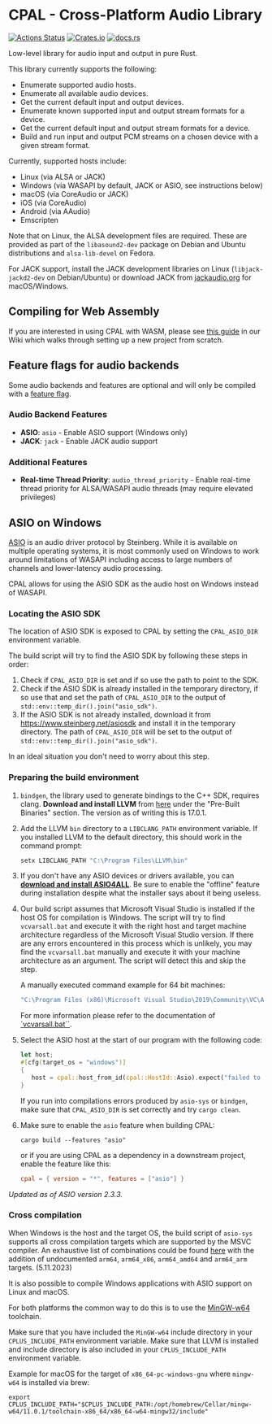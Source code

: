 # CPAL - Cross-Platform Audio Library

[![Actions Status](https://github.com/RustAudio/cpal/workflows/cpal/badge.svg)](https://github.com/RustAudio/cpal/actions)
[![Crates.io](https://img.shields.io/crates/v/cpal.svg)](https://crates.io/crates/cpal) [![docs.rs](https://docs.rs/cpal/badge.svg)](https://docs.rs/cpal/)

Low-level library for audio input and output in pure Rust.

This library currently supports the following:

- Enumerate supported audio hosts.
- Enumerate all available audio devices.
- Get the current default input and output devices.
- Enumerate known supported input and output stream formats for a device.
- Get the current default input and output stream formats for a device.
- Build and run input and output PCM streams on a chosen device with a given stream format.

Currently, supported hosts include:

- Linux (via ALSA or JACK)
- Windows (via WASAPI by default, JACK or ASIO, see instructions below)
- macOS (via CoreAudio or JACK)
- iOS (via CoreAudio)
- Android (via AAudio)
- Emscripten

Note that on Linux, the ALSA development files are required. These are provided
as part of the `libasound2-dev` package on Debian and Ubuntu distributions and
`alsa-lib-devel` on Fedora.

For JACK support, install the JACK development libraries on Linux
(`libjack-jackd2-dev` on Debian/Ubuntu) or download JACK from
[jackaudio.org](https://jackaudio.org/downloads/) for macOS/Windows.

## Compiling for Web Assembly

If you are interested in using CPAL with WASM, please see
[this guide](https://github.com/RustAudio/cpal/wiki/Setting-up-a-new-CPAL-WASM-project)
in our Wiki which walks through setting up a new project from scratch.

## Feature flags for audio backends

Some audio backends and features are optional and will only be compiled with a
[feature flag](https://doc.rust-lang.org/cargo/reference/features.html).

### Audio Backend Features

- **ASIO**: `asio` - Enable ASIO support (Windows only)
- **JACK**: `jack` - Enable JACK audio support

### Additional Features

- **Real-time Thread Priority**: `audio_thread_priority` - Enable real-time
thread priority for ALSA/WASAPI audio threads (may require elevated privileges)

## ASIO on Windows

[ASIO](https://en.wikipedia.org/wiki/Audio_Stream_Input/Output) is an audio
driver protocol by Steinberg. While it is available on multiple operating
systems, it is most commonly used on Windows to work around limitations of
WASAPI including access to large numbers of channels and lower-latency audio
processing.

CPAL allows for using the ASIO SDK as the audio host on Windows instead of
WASAPI.

### Locating the ASIO SDK

The location of ASIO SDK is exposed to CPAL by setting the `CPAL_ASIO_DIR`
environment variable.

The build script will try to find the ASIO SDK by following these steps in
order:

1. Check if `CPAL_ASIO_DIR` is set and if so use the path to point to the SDK.
2. Check if the ASIO SDK is already installed in the temporary directory, if so
use that and set the path of `CPAL_ASIO_DIR` to the output of
`std::env::temp_dir().join("asio_sdk")`.
3. If the ASIO SDK is not already installed, download it from
<https://www.steinberg.net/asiosdk> and install it in the temporary directory.
The path of `CPAL_ASIO_DIR` will be set to the output of
`std::env::temp_dir().join("asio_sdk")`.

In an ideal situation you don't need to worry about this step.

### Preparing the build environment

1. `bindgen`, the library used to generate bindings to the C++ SDK, requires
   clang. **Download and install LLVM** from
   [here](http://releases.llvm.org/download.html) under the "Pre-Built Binaries"
   section. The version as of writing this is 17.0.1.
2. Add the LLVM `bin` directory to a `LIBCLANG_PATH` environment variable. If
   you installed LLVM to the default directory, this should work in the command
   prompt:
   ```cmd
   setx LIBCLANG_PATH "C:\Program Files\LLVM\bin"
   ```
3. If you don't have any ASIO devices or drivers available, you can [**download
   and install ASIO4ALL**](http://www.asio4all.org/). Be sure to enable the
   "offline" feature during installation despite what the installer says about
   it being useless.
4. Our build script assumes that Microsoft Visual Studio is installed if the
   host OS for compilation is Windows. The script will try to find
   `vcvarsall.bat` and execute it with the right host and target machine
   architecture regardless of the Microsoft Visual Studio version.
   If there are any errors encountered in this process which is unlikely,
   you may find the `vcvarsall.bat` manually and execute it with your machine
   architecture as an argument.
   The script will detect this and skip the step.

   A manually executed command example for 64 bit machines:

   ```cmd
   "C:\Program Files (x86)\Microsoft Visual Studio\2019\Community\VC\Auxiliary\Build\vcvarsall.bat" amd64
   ```

   For more information please refer to the documentation of [`vcvarsall.bat``](https://docs.microsoft.com/en-us/cpp/build/building-on-the-command-line?view=msvc-160#vcvarsall-syntax).

5. Select the ASIO host at the start of our program with the following code:

   ```rust
   let host;
   #[cfg(target_os = "windows")]
   {
      host = cpal::host_from_id(cpal::HostId::Asio).expect("failed to initialise ASIO host");
   }
   ```

   If you run into compilations errors produced by `asio-sys` or `bindgen`, make
   sure that `CPAL_ASIO_DIR` is set correctly and try `cargo clean`.

6. Make sure to enable the `asio` feature when building CPAL:

   ```shell
   cargo build --features "asio"
   ```

   or if you are using CPAL as a dependency in a downstream project, enable the
   feature like this:

   ```toml
   cpal = { version = "*", features = ["asio"] }
   ```

_Updated as of ASIO version 2.3.3._

### Cross compilation

When Windows is the host and the target OS, the build script of `asio-sys`
supports all cross compilation targets which are supported by the MSVC
compiler. An exhaustive list of combinations could be found [here](https://docs.microsoft.com/en-us/cpp/build/building-on-the-command-line?view=msvc-160#vcvarsall-syntax)
with the addition of undocumented `arm64`, `arm64_x86`, `arm64_amd64` and
`arm64_arm` targets. (5.11.2023)

It is also possible to compile Windows applications with ASIO support on Linux
and macOS.

For both platforms the common way to do this is to use the
[MinGW-w64](https://www.mingw-w64.org/) toolchain.

Make sure that you have included the `MinGW-w64` include directory in your
`CPLUS_INCLUDE_PATH` environment variable.
Make sure that LLVM is installed and include directory is also included in your
`CPLUS_INCLUDE_PATH` environment variable.

Example for macOS for the target of `x86_64-pc-windows-gnu` where `mingw-w64`
is installed via brew:

```shell
export CPLUS_INCLUDE_PATH="$CPLUS_INCLUDE_PATH:/opt/homebrew/Cellar/mingw-w64/11.0.1/toolchain-x86_64/x86_64-w64-mingw32/include"
```
